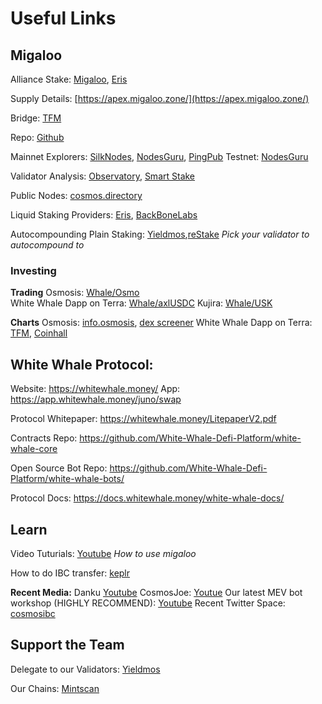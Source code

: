# Useful Links

## Migaloo

Alliance Stake: [Migaloo](https://app.migaloo.zone/), [Eris](https://www.erisprotocol.com/migaloo/amp-alliance)

Supply Details: [https://apex.migaloo.zone/](https://apex.migaloo.zone/)

Bridge: [TFM](https://tfm.com/bridge)

Repo: [Github](https://github.com/White-Whale-Defi-Platform/migaloo-chain)

Mainnet Explorers: [SilkNodes](https://explorer.silknodes.io/migaloo), [NodesGuru](https://migaloo.explorers.guru/), [PingPub](https://ping.pub/migaloo/staking)
Testnet: [NodesGuru](https://testnet.migaloo.explorers.guru/)

Validator Analysis: [Observatory](https://observatory.zone/migaloo), [Smart Stake](https://migaloo.smartstake.io/stats)

Public Nodes: [cosmos.directory](https://cosmos.directory/migaloo)

Liquid Staking Providers: [Eris](https://www.erisprotocol.com/migaloo/amplifier), [BackBoneLabs](https://migaloo.gravedigger.zone/)

Autocompounding Plain Staking: [Yieldmos](https://www.yieldmos.com/strategies/whale-staking-rewards),[reStake](https://restake.app/migaloo)
_Pick your validator to autocompound to_

### Investing

**Trading**
Osmosis: [Whale/Osmo](https://app.osmosis.zone/pool/960)  
White Whale Dapp on Terra: [Whale/axlUSDC](https://app.whitewhale.money/terra/swap?from=axlUSDC&to=WHALE)
Kujira: [Whale/USK](https://fin.kujira.app/trade/kujira1xr3rq8yvd7qplsw5yx90ftsr2zdhg4e9z60h5duusgxpv72hud3sl8nek6?q=usk)

**Charts**
Osmosis: [info.osmosis](https://info.osmosis.zone/token/WHALE), [dex screener](https://dexscreener.com/osmosis/960)
White Whale Dapp on Terra: [TFM](https://tfm.com/terra2/trade/analytics/tokens/ibc%2F36A02FFC4E74DF4F64305130C3DFA1B06BEAC775648927AA44467C76A77AB8DB?from=uluna&to=ibc%2FB3504E092456BA618CC28AC671A71FB08C6CA0FD0BE7C8A5B5A3E2DD933CC9E4&market=Astroport), [Coinhall](https://coinhall.org/terra/terra1qdu4g5zxxtmwsd95v8vjslq5874nkcull7ejycm0gy2v7p5qc67qenkf8t)

## White Whale Protocol:

Website: https://whitewhale.money/
App: https://app.whitewhale.money/juno/swap

Protocol Whitepaper: https://whitewhale.money/LitepaperV2.pdf

Contracts Repo: https://github.com/White-Whale-Defi-Platform/white-whale-core

Open Source Bot Repo: https://github.com/White-Whale-Defi-Platform/white-whale-bots/

Protocol Docs: https://docs.whitewhale.money/white-whale-docs/

## Learn

Video Tuturials: [Youtube](https://www.youtube.com/playlist?list=PLlB6D78o5V-mGKv07MZN-EGLwax8dbAyI)
_How to use migaloo_

How to do IBC transfer: [keplr](https://help.keplr.app/articles/ibc-transfers)

**Recent Media:**
Danku [Youtube](https://www.youtube.com/watch?v=CURBHmNHaM8&ab_channel=danku_r)
CosmosJoe: [Youtue](https://www.youtube.com/watch?v=26gyqDjKf5c&ab_channel=CosmosJoe~CryptoMedia)
Our latest MEV bot workshop (HIGHLY RECOMMEND): [Youtube](https://www.youtube.com/watch?v=y9s6whEKSnY)
Recent Twitter Space: [cosmosibc](https://www.cosmosibc.space/2023/4/1416101532282638348/White_Whale_Community_Call.mp3)

## Support the Team

Delegate to our Validators: [Yieldmos](https://www.yieldmos.com/v/white-whale/)

Our Chains: [Mintscan](https://hub.mintscan.io/validators/stats/whitewhale)
